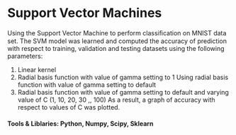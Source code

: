 # Support Vector Machines

Using the Support Vector Machine to perform classiﬁcation on MNIST data set. The SVM model was learned and computed the accuracy of prediction with respect to training, validation and testing datasets using the following parameters:
1. Linear kernel
2. Radial basis function with value of gamma setting to 1 Using radial basis function with value of gamma setting to default
3. Radial basis function with value of gamma setting to default and varying value of C (1, 10, 20, 30 ,, 100)
As a result, a graph of accuracy with respect to values of C was plotted.

#### Tools & Liblaries: Python, Numpy, Scipy, Sklearn
